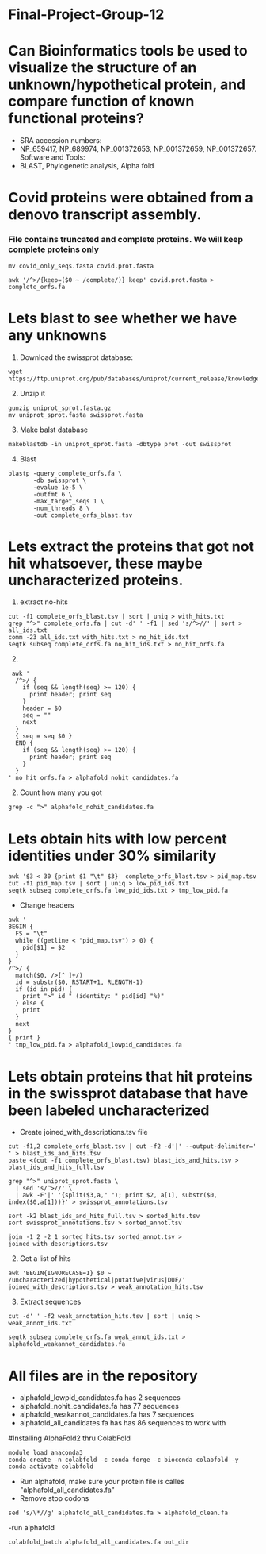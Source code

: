 # Final-Project-Group-12
# Can Bioinformatics tools be used to visualize the structure of an unknown/hypothetical protein, and compare function of known functional proteins?
- SRA accession numbers:
- NP_659417, NP_689974, NP_001372653, NP_001372659, NP_001372657.
Software and Tools:
- BLAST, Phylogenetic analysis, Alpha fold
# Covid proteins were obtained from a denovo transcript assembly.
### File contains truncated and complete proteins. We will keep complete proteins only
```
mv covid_only_seqs.fasta covid.prot.fasta
```

```
awk '/^>/{keep=($0 ~ /complete/)} keep' covid.prot.fasta > complete_orfs.fa
```

# Lets blast to see whether we have any unknowns
1. Download the swissprot database:
```
wget https://ftp.uniprot.org/pub/databases/uniprot/current_release/knowledgebase/complete/uniprot_sprot.fasta.gz
```
2. Unzip it
```
gunzip uniprot_sprot.fasta.gz
mv uniprot_sprot.fasta swissprot.fasta
```
3. Make balst database
```
makeblastdb -in uniprot_sprot.fasta -dbtype prot -out swissprot
```
4. Blast
```
blastp -query complete_orfs.fa \
       -db swissprot \
       -evalue 1e-5 \
       -outfmt 6 \
       -max_target_seqs 1 \
       -num_threads 8 \
       -out complete_orfs_blast.tsv
```

# Lets extract the proteins that got not hit whatsoever, these maybe uncharacterized proteins.
1. extract no-hits
```
cut -f1 complete_orfs_blast.tsv | sort | uniq > with_hits.txt
grep "^>" complete_orfs.fa | cut -d' ' -f1 | sed 's/^>//' | sort > all_ids.txt
comm -23 all_ids.txt with_hits.txt > no_hit_ids.txt
seqtk subseq complete_orfs.fa no_hit_ids.txt > no_hit_orfs.fa
```
2. 
```
 awk '
  /^>/ {
    if (seq && length(seq) >= 120) {
      print header; print seq
    }
    header = $0
    seq = ""
    next
  }
  { seq = seq $0 }
  END {
    if (seq && length(seq) >= 120) {
      print header; print seq
    }
  }
' no_hit_orfs.fa > alphafold_nohit_candidates.fa
```
2. Count how many you got
```
grep -c ">" alphafold_nohit_candidates.fa
```
# Lets obtain hits with low percent identities under 30% similarity

```
awk '$3 < 30 {print $1 "\t" $3}' complete_orfs_blast.tsv > pid_map.tsv
cut -f1 pid_map.tsv | sort | uniq > low_pid_ids.txt
seqtk subseq complete_orfs.fa low_pid_ids.txt > tmp_low_pid.fa
```
- Change headers
```
awk '
BEGIN {
  FS = "\t"
  while ((getline < "pid_map.tsv") > 0) {
    pid[$1] = $2
  }
}
/^>/ {
  match($0, />[^ ]+/)
  id = substr($0, RSTART+1, RLENGTH-1)
  if (id in pid) {
    print ">" id " (identity: " pid[id] "%)"
  } else {
    print
  }
  next
}
{ print }
' tmp_low_pid.fa > alphafold_lowpid_candidates.fa
```
# Lets obtain proteins that hit proteins in the swissprot database that have been labeled uncharacterized
- Create joined_with_descriptions.tsv file
```
cut -f1,2 complete_orfs_blast.tsv | cut -f2 -d'|' --output-delimiter=' ' > blast_ids_and_hits.tsv
paste <(cut -f1 complete_orfs_blast.tsv) blast_ids_and_hits.tsv > blast_ids_and_hits_full.tsv

grep "^>" uniprot_sprot.fasta \
  | sed 's/^>//' \
  | awk -F'|' '{split($3,a," "); print $2, a[1], substr($0, index($0,a[1]))}' > swissprot_annotations.tsv

sort -k2 blast_ids_and_hits_full.tsv > sorted_hits.tsv
sort swissprot_annotations.tsv > sorted_annot.tsv

join -1 2 -2 1 sorted_hits.tsv sorted_annot.tsv > joined_with_descriptions.tsv
```

2. Get a list of hits
```
awk 'BEGIN{IGNORECASE=1} $0 ~ /uncharacterized|hypothetical|putative|virus|DUF/' joined_with_descriptions.tsv > weak_annotation_hits.tsv
```
3. Extract sequences
```
cut -d' ' -f2 weak_annotation_hits.tsv | sort | uniq > weak_annot_ids.txt

seqtk subseq complete_orfs.fa weak_annot_ids.txt > alphafold_weakannot_candidates.fa
```

# All files are in the repository
- alphafold_lowpid_candidates.fa has 2 sequences
- alphafold_nohit_candidates.fa has 77 sequences
- alphafold_weakannot_candidates.fa has 7 sequences
- alphafold_all_candidates.fa has has 86 sequences to work with

#Installing AlphaFold2 thru ColabFold

```
module load anaconda3
conda create -n colabfold -c conda-forge -c bioconda colabfold -y
conda activate colabfold
```
- Run alphafold, make sure your protein file is calles "alphafold_all_candidates.fa"
- Remove stop codons
```
sed 's/\*//g' alphafold_all_candidates.fa > alphafold_clean.fa
```
-run alphafold
```
colabfold_batch alphafold_all_candidates.fa out_dir
```
